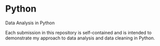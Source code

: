 # Python
Data Analysis in Python

Each submission in this repository is self-contained and is intended to demonstrate my approach to data analysis and data cleaning in Python.
